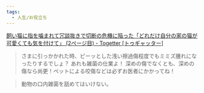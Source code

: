 ```yaml
---
tags:
  - 人生/お役立ち
---
```

[飼い猫に指を噛まれて冗談抜きで切断の危機に陥った「どれだけ自分の家の猫が可愛くても気を付けて」 (2ページ目) - Togetter [トゥギャッター]](https://togetter.com/li/2359492?page=2)

>さまに引っかかれた時、ピーッとした浅い擦過傷程度でもミミズ腫れになったりするでしょ？ あれも雑菌の仕業よ！ 深めの傷でなくとも、深めの傷なら尚更！ペットによる咬傷などは必ずお医者にかかってね！

>動物の口内雑菌を舐めてはいけない。

